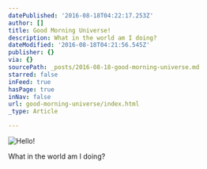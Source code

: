 ```yaml
---
datePublished: '2016-08-18T04:22:17.253Z'
author: []
title: Good Morning Universe!
description: What in the world am I doing?
dateModified: '2016-08-18T04:21:56.545Z'
publisher: {}
via: {}
sourcePath: _posts/2016-08-18-good-morning-universe.md
starred: false
inFeed: true
hasPage: true
inNav: false
url: good-morning-universe/index.html
_type: Article

---
```

![Hello!](https://the-grid-user-content.s3-us-west-2.amazonaws.com/177d9d45-a4f1-4a54-a272-ffba5c72aad4.jpg)

What in the world am I doing?